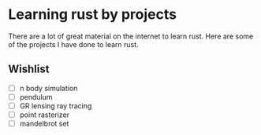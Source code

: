 # Learning rust by projects

There are a lot of great material on the internet to learn rust. Here are some of the projects I have done to learn rust.

## Wishlist

- [ ] n body simulation
- [ ] pendulum
- [ ] GR lensing ray tracing
- [ ] point rasterizer
- [ ] mandelbrot set